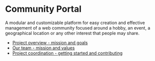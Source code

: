 Community Portal
================

A modular and customizable platform for easy creation and effective management of a web community focused around a hobby, an event, a geographical location or any other interest that people may share.

- [Project overview - mission and goals](http://agileventures.org/projects/communityportal/documents/project-overview-mission-and-goals)
- [Our team - mission and values](http://agileventures.org/projects/communityportal/documents/our-team-mission-and-values)
- [Project coordination - getting started and contributing](http://agileventures.org/projects/communityportal/documents/project-coordination-getting-started-and-contributing)
